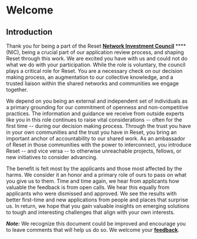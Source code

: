 # Welcome

## Introduction

Thank you for being a part of the Reset [**Network Investment Council**](https://www.reset.tech/people/#network-investment-council) ****\(NIC\), being a crucial part of our application review process, and shaping Reset through this work. We are excited you have with us and could not do what we do with your participation. While the role is voluntary, the council plays a critical role for Reset. You are a necessary check on our decision making process, an augmentation to our collective knowledge, and a trusted liaison within the shared networks and communities we engage together. 

We depend on you being an external and independent set of individuals as a primary grounding for our commitment of openness and non-competitive practices. The information and guidance we receive from outside experts like you in this role continues to raise vital considerations -- often for the first time -- during our decision making process. Through the trust you have in your own communities and the trust you have in Reset, you bring an important anchor of accountability to our shared work. As an ambassador of Reset in those communities with the power to interconnect, you introduce Reset -- and vice versa -- to otherwise unreachable projects, fellows, or new initiatives to consider advancing.

The benefit is felt most by the applicants and those most affected by the harms. We consider it an honor and a primary role of ours to pass on what you give us to them. Time and time again, we hear from applicants how valuable the feedback is from open calls. We hear this equally from applicants who were dismissed and approved. We see the results with better first-time and new applications from people and places that surprise us. In return, we hope that you gain valuable insights on emerging solutions to tough and interesting challenges that align with your own interests.

_**Note:**_ We recognize this document could be improved and encourage you to leave comments that will help us do so. We welcome your [**feedback**](https://guide.reset.tech/give-us-feedback).

